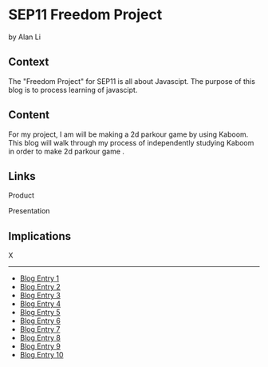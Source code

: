 # SEP11 Freedom Project
by Alan Li

## Context
The "Freedom Project" for SEP11 is all about Javascipt. The purpose of this blog is to process learning of javascipt.

## Content
For my project, I am will be making a 2d parkour game by using Kaboom. This blog will walk through my process of independently studying Kaboom in order to make 2d parkour game .

## Links

Product

Presentation

## Implications
X

---

* [Blog Entry 1](entries/entry01.md)
* [Blog Entry 2](entries/entry02.md)
* [Blog Entry 3](entries/entry03.md)
* [Blog Entry 4](entries/entry04.md)
* [Blog Entry 5](entries/entry05.md)
* [Blog Entry 6](entries/entry06.md)
* [Blog Entry 7](entries/entry07.md)
* [Blog Entry 8](entries/entry08.md)
* [Blog Entry 9](entries/entry09.md)
* [Blog Entry 10](entries/entry10.md)
